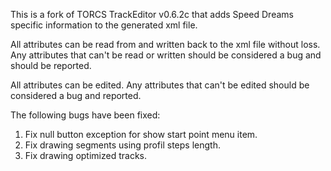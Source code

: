 This is a fork of TORCS TrackEditor v0.6.2c that adds Speed Dreams specific information to the generated xml file.

All attributes can be read from and written back to the xml file without loss.  Any attributes that can't be read or written should be considered a bug and should be reported.

All attributes can be edited. Any attributes that can't be edited should be considered a bug and reported.

The following bugs have been fixed:
1. Fix null button exception for show start point menu item.
2. Fix drawing segments using profil steps length.
3. Fix drawing optimized tracks.
